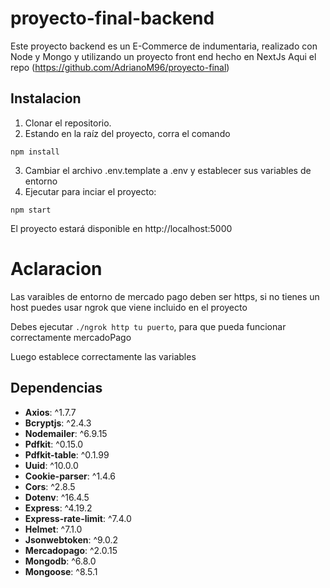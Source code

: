 # proyecto-final-backend
Este proyecto backend es un E-Commerce de indumentaria, realizado con Node y Mongo y utilizando un proyecto front end hecho en NextJs
Aqui el repo (https://github.com/AdrianoM96/proyecto-final) 


## Instalacion
1) Clonar el repositorio.
2) Estando en la raíz del proyecto, corra el comando
```
npm install
```
3) Cambiar el archivo .env.template a .env y establecer sus variables de entorno
4) Ejecutar para inciar el proyecto:
```
npm start
``` 
El proyecto estará disponible en http://localhost:5000

# Aclaracion
Las varaibles de entorno de mercado pago deben ser https, si no tienes un host puedes usar ngrok que viene incluido en el proyecto

Debes ejecutar  ``` ./ngrok http tu puerto ```, para que pueda funcionar correctamente mercadoPago

Luego establece correctamente las variables


## Dependencias

- **Axios**: ^1.7.7
- **Bcryptjs**: ^2.4.3
- **Nodemailer**: ^6.9.15
- **Pdfkit**: ^0.15.0
- **Pdfkit-table**: ^0.1.99
- **Uuid**: ^10.0.0
- **Cookie-parser**: ^1.4.6
- **Cors**: ^2.8.5
- **Dotenv**: ^16.4.5
- **Express**: ^4.19.2
- **Express-rate-limit**: ^7.4.0
- **Helmet**: ^7.1.0
- **Jsonwebtoken**: ^9.0.2
- **Mercadopago**: ^2.0.15
- **Mongodb**: ^6.8.0
- **Mongoose**: ^8.5.1






